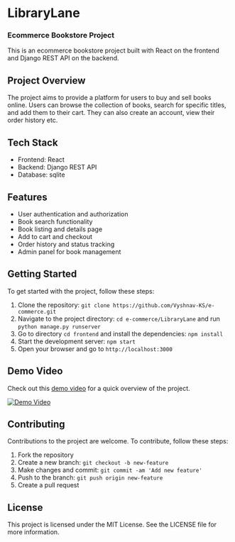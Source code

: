 # LibraryLane
### Ecommerce Bookstore Project

This is an ecommerce bookstore project built with React on the frontend and Django REST API on the backend.

## Project Overview

The project aims to provide a platform for users to buy and sell books online. Users can browse the collection of books, search for specific titles, and add them to their cart. They can also create an account, view their order history etc.

## Tech Stack

- Frontend: React
- Backend: Django REST API
- Database: sqlite

## Features

- User authentication and authorization
- Book search functionality
- Book listing and details page
- Add to cart and checkout
- Order history and status tracking
- Admin panel for book management

## Getting Started

To get started with the project, follow these steps:

1. Clone the repository: `git clone https://github.com/Vyshnav-KS/e-commerce.git`
2. Navigate to the project directory: `cd e-commerce/LibraryLane` and run `python manage.py runserver`
3. Go to directory `cd frontend` and install the dependencies: `npm install`
4. Start the development server: `npm start`
5. Open your browser and go to `http://localhost:3000`

## Demo Video

Check out this [demo video](https://www.loom.com/embed/9915faff11424535b475187b4766789f) for a quick overview of the project.

[![Demo Video](https://cdn.loom.com/sessions/thumbnails/9915faff11424535b475187b4766789f-with-play.gif)](https://www.loom.com/embed/9915faff11424535b475187b4766789f)

## Contributing

Contributions to the project are welcome. To contribute, follow these steps:

1. Fork the repository
2. Create a new branch: `git checkout -b new-feature`
3. Make changes and commit: `git commit -am 'Add new feature'`
4. Push to the branch: `git push origin new-feature`
5. Create a pull request

## License

This project is licensed under the MIT License. See the LICENSE file for more information.
